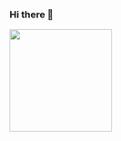 ### Hi there 👋

<img height="180em" src="https://github-readme-stats.vercel.app/api?username=hheyhhay&show_icons=true&hide_border=true&&count_private=true&include_all_commits=true" />
<!--
**hheyhhay/hheyhhay** is a ✨ _special_ ✨ repository because its `README.md` (this file) appears on your GitHub profile.

Here are some ideas to get you started:

- 🔭 I’m currently working on ...
- 🌱 I’m currently learning ...
- 👯 I’m looking to collaborate on ...
- 🤔 I’m looking for help with ...
- 💬 Ask me about ...
- 📫 How to reach me: ...
- 😄 Pronouns: ...
- ⚡ Fun fact: ...
-->
